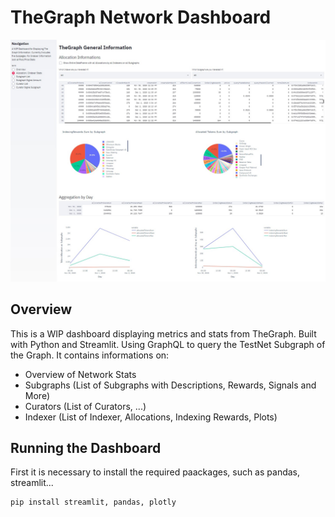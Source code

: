 # TheGraph Network Dashboard

![Overview of Allocations of Indexers on Subgraphs](https://raw.githubusercontent.com/anyblockanalytics/thegraph-curator-phase3/main/images/allocation_1.jpg)

## Overview 
This is a WIP dashboard displaying metrics and stats from TheGraph. Built with Python and Streamlit.
Using GraphQL to query the TestNet Subgraph of the Graph. It contains informations on:

* Overview of Network Stats
* Subgraphs (List of Subgraphs with Descriptions, Rewards, Signals and More)
* Curators (List of Curators, ...)
* Indexer (List of Indexer, Allocations, Indexing Rewards, Plots)


## Running the Dashboard

First it is necessary to install the required paackages, such as pandas, streamlit...

```python
pip install streamlit, pandas, plotly

```